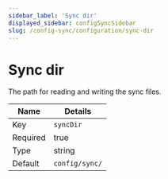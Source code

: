 ```yaml
---
sidebar_label: 'Sync dir'
displayed_sidebar: configSyncSidebar
slug: /config-sync/configuration/sync-dir
---
```


# Sync dir

The path for reading and writing the sync files.

| Name | Details |
| ---- | ------- |
| Key | `syncDir` |
| Required | true |
| Type | string |
| Default | `config/sync/` |